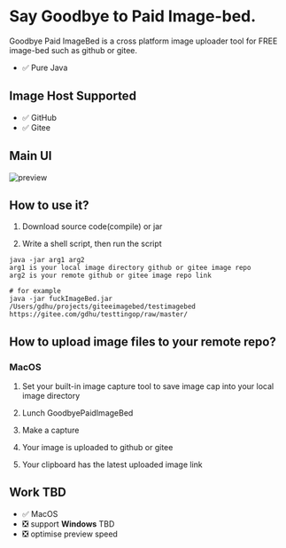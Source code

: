 
# Say Goodbye to Paid Image-bed.

Goodbye Paid ImageBed is a cross platform image uploader tool for FREE image-bed such as github or gitee.

- :white_check_mark: Pure Java

## Image Host Supported

- :white_check_mark: GitHub
- :white_check_mark: Gitee

## Main UI

![preview](https://gitee.com/gdhu/testtingop/raw/master/2019-12-24_000.jpg)

## How to use it?

1. Download source code(compile) or jar

2. Write a shell script, then run the script

```shell script
java -jar arg1 arg2
arg1 is your local image directory github or gitee image repo
arg2 is your remote github or gitee image repo link

# for example
java -jar fuckImageBed.jar /Users/gdhu/projects/giteeimagebed/testimagebed https://gitee.com/gdhu/testtingop/raw/master/
```

## How to upload image files to your remote repo?

### MacOS

1. Set your built-in image capture tool to save image cap into your local image directory

2. Lunch GoodbyePaidImageBed

3. Make a capture

4. Your image is uploaded to github or gitee

5. Your clipboard has the latest uploaded image link


## Work TBD

- :white_check_mark: MacOS
- :negative_squared_cross_mark: support **Windows** TBD
- :negative_squared_cross_mark: optimise preview speed



